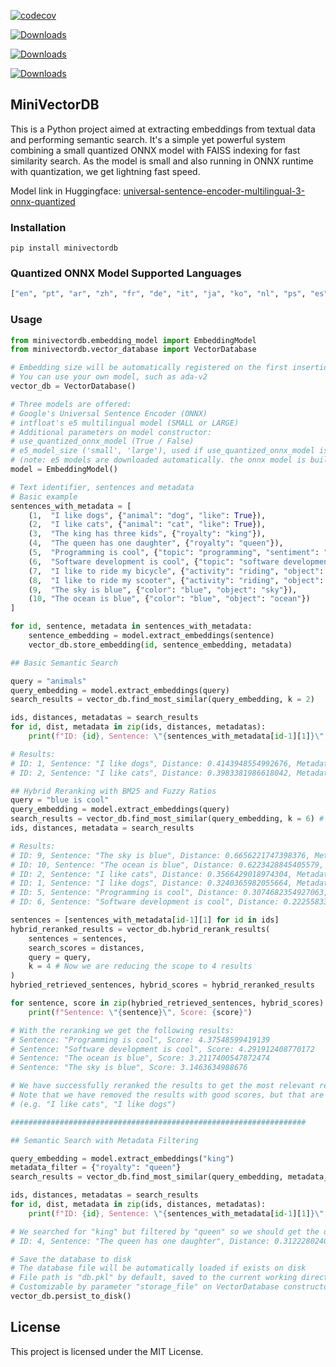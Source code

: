 [![codecov](https://codecov.io/gh/cnmoro/MiniVectorDB/graph/badge.svg?token=DGHUUFI9H2)](https://codecov.io/gh/cnmoro/MiniVectorDB)

[![Downloads](https://static.pepy.tech/badge/minivectordb)](https://pepy.tech/project/minivectordb)

[![Downloads](https://static.pepy.tech/badge/minivectordb/month)](https://pepy.tech/project/minivectordb)

[![Downloads](https://static.pepy.tech/badge/minivectordb/week)](https://pepy.tech/project/minivectordb)

## **MiniVectorDB**

This is a Python project aimed at extracting embeddings from textual data and performing semantic search. It's a simple yet powerful system combining a small quantized ONNX model with FAISS indexing for fast similarity search. As the model is small and also running in ONNX runtime with quantization, we get lightning fast speed.

Model link in Huggingface: [universal-sentence-encoder-multilingual-3-onnx-quantized](https://huggingface.co/WiseIntelligence/universal-sentence-encoder-multilingual-3-onnx-quantized)

### **Installation**

```plaintext
pip install minivectordb
```

### **Quantized ONNX Model Supported Languages**

```python
["en", "pt", "ar", "zh", "fr", "de", "it", "ja", "ko", "nl", "ps", "es", "th", "tr", "ru"]
```

### **Usage**

```python
from minivectordb.embedding_model import EmbeddingModel
from minivectordb.vector_database import VectorDatabase

# Embedding size will be automatically registered on the first insertion
# You can use your own model, such as ada-v2
vector_db = VectorDatabase()

# Three models are offered:
# Google's Universal Sentence Encoder (ONNX)
# intfloat's e5 multilingual model (SMALL or LARGE)
# Additional parameters on model constructor:
# use_quantized_onnx_model (True / False)
# e5_model_size ('small', 'large'), used if use_quantized_onnx_model is False
# (note: e5 models are downloaded automatically. the onnx model is built-in)
model = EmbeddingModel()

# Text identifier, sentences and metadata
# Basic example 
sentences_with_metadata = [
    (1,  "I like dogs", {"animal": "dog", "like": True}),
    (2,  "I like cats", {"animal": "cat", "like": True}),
    (3,  "The king has three kids", {"royalty": "king"}),
    (4,  "The queen has one daughter", {"royalty": "queen"}),
    (5,  "Programming is cool", {"topic": "programming", "sentiment": "positive"}),
    (6,  "Software development is cool", {"topic": "software development", "sentiment": "positive"}),
    (7,  "I like to ride my bicycle", {"activity": "riding", "object": "bicycle"}),
    (8,  "I like to ride my scooter", {"activity": "riding", "object": "scooter"}),
    (9,  "The sky is blue", {"color": "blue", "object": "sky"}),
    (10, "The ocean is blue", {"color": "blue", "object": "ocean"})
]

for id, sentence, metadata in sentences_with_metadata:
    sentence_embedding = model.extract_embeddings(sentence)
    vector_db.store_embedding(id, sentence_embedding, metadata)

## Basic Semantic Search

query = "animals"
query_embedding = model.extract_embeddings(query)
search_results = vector_db.find_most_similar(query_embedding, k = 2)

ids, distances, metadatas = search_results
for id, dist, metadata in zip(ids, distances, metadatas):
    print(f"ID: {id}, Sentence: \"{sentences_with_metadata[id-1][1]}\", Distance: {dist}, Metadata: {metadata}")

# Results:
# ID: 1, Sentence: "I like dogs", Distance: 0.4143948554992676, Metadata: {'animal': 'dog', 'like': True}
# ID: 2, Sentence: "I like cats", Distance: 0.3983381986618042, Metadata: {'animal': 'cat', 'like': True}

## Hybrid Reranking with BM25 and Fuzzy Ratios
query = "blue is cool"
query_embedding = model.extract_embeddings(query)
search_results = vector_db.find_most_similar(query_embedding, k = 6) # Note that we are fetching 6 results here
ids, distances, metadata = search_results

# Results:
# ID: 9, Sentence: "The sky is blue", Distance: 0.6656221747398376, Metadata: {'color': 'blue', 'object': 'sky'}
# ID: 10, Sentence: "The ocean is blue", Distance: 0.6223428845405579, Metadata: {'color': 'blue', 'object': 'ocean'}
# ID: 2, Sentence: "I like cats", Distance: 0.3566429018974304, Metadata: {'animal': 'cat', 'like': True}
# ID: 1, Sentence: "I like dogs", Distance: 0.3240365982055664, Metadata: {'animal': 'dog', 'like': True}
# ID: 5, Sentence: "Programming is cool", Distance: 0.3074682354927063, Metadata: {'topic': 'programming', 'sentiment': 'positive'}
# ID: 6, Sentence: "Software development is cool", Distance: 0.22255833446979523, Metadata: {'topic': 'software development', 'sentiment': 'positive'}

sentences = [sentences_with_metadata[id-1][1] for id in ids]
hybrid_reranked_results = vector_db.hybrid_rerank_results(
    sentences = sentences,
    search_scores = distances,
    query = query,
    k = 4 # Now we are reducing the scope to 4 results
)
hybried_retrieved_sentences, hybrid_scores = hybrid_reranked_results

for sentence, score in zip(hybried_retrieved_sentences, hybrid_scores):
    print(f"Sentence: \"{sentence}\", Score: {score}")

# With the reranking we get the following results:
# Sentence: "Programming is cool", Score: 4.37548599419139
# Sentence: "Software development is cool", Score: 4.291912408770172
# Sentence: "The ocean is blue", Score: 3.2117400547872474
# Sentence: "The sky is blue", Score: 3.1463634988676

# We have successfully reranked the results to get the most relevant results first.
# Note that we have removed the results with good scores, but that are not relevant to the query.
# (e.g. "I like cats", "I like dogs")

##################################################################

## Semantic Search with Metadata Filtering

query_embedding = model.extract_embeddings("king")
metadata_filter = {"royalty": "queen"}
search_results = vector_db.find_most_similar(query_embedding, metadata_filter, k = 2)

ids, distances, metadatas = search_results
for id, dist, metadata in zip(ids, distances, metadatas):
    print(f"ID: {id}, Sentence: \"{sentences_with_metadata[id-1][1]}\", Distance: {dist}, Metadata: {metadata}")

# We searched for "king" but filtered by "queen" so we should get the queen sentence
# ID: 4, Sentence: "The queen has one daughter", Distance: 0.3122280240058899, Metadata: {'royalty': 'queen'}

# Save the database to disk
# The database file will be automatically loaded if exists on disk
# File path is "db.pkl" by default, saved to the current working directory
# Customizable by parameter "storage_file" on VectorDatabase constructor
vector_db.persist_to_disk()
```

## **License**

This project is licensed under the MIT License.
